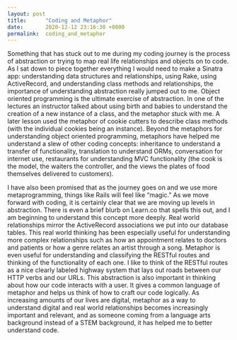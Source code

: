 ```yaml
---
layout: post
title:      "Coding and Metaphor"
date:       2020-12-12 23:16:30 +0000
permalink:  coding_and_metaphor
---
```



Something that has stuck out to me during my coding journey is the process of abstraction or trying to map real life relationships and objects on to code. As I sat down to piece together everything I would need to make a Sinatra app: understanding data structures and relationships, using Rake, using ActiveRecord, and understanding class methods and relationships, the importance of understanding abstraction really jumped out to me. Object oriented programming is the ultimate exercise of abstraction. In one of the lectures an instructor talked about using birth and babies to understand the creation of a new instance of a class, and the metaphor stuck with me. A later lesson used the metaphor of cookie cutters to describe class methods (with the individual cookies being an instance). Beyond the metaphors for understanding object oriented programming, metaphors have helped me understand a slew of other coding concepts: inheritance to understand a transfer of functionality, translation to understand ORMs, conversation for internet use, restaurants for understanding MVC functionality (the cook is the model, the waiters the controller, and the views the plates of food themselves delivered to customers). 

I have also been promised that as the journey goes on and we use more metaprogramming, things like Rails will feel like “magic.” As we move forward with coding, it is certainly clear that we are moving up levels in abstraction. There is even a brief blurb on Learn.co that spells this out, and I am beginning to understand this concept more deeply. Real world relationships mirror the ActiveRecord associations we put into our database tables. This real world thinking has been especially useful for understanding more complex relationships such as how an appointment relates to doctors and patients or how a genre relates an artist through a song. Metaphor is even useful for understanding and classifying the RESTful routes and thinking of the functionality of each one. I like to think of the RESTful routes as a nice clearly labeled highway system that lays out roads between our HTTP verbs and our URLs. This abstraction is also important in thinking about how our code interacts with a user. It gives a common language of metaphor and helps us think of how to craft our code logically. As increasing amounts of our lives are digital, metaphor as a way to understand digital and real world relationships becomes increasingly important and relevant, and as someone coming from a language arts background instead of a STEM background, it has helped me to better understand code. 

